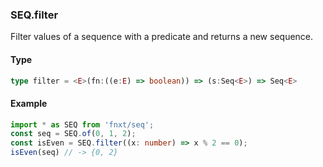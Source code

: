 ### SEQ.filter
Filter values of a sequence with a predicate and returns a new sequence.

#### Type
```ts
type filter = <E>(fn:((e:E) => boolean)) => (s:Seq<E>) => Seq<E>
```

#### Example
```ts
import * as SEQ from 'fnxt/seq';
const seq = SEQ.of(0, 1, 2);
const isEven = SEQ.filter((x: number) => x % 2 == 0);
isEven(seq) // -> {0, 2}
```
